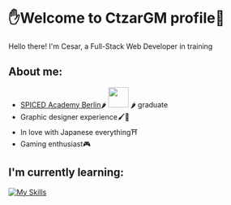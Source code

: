 # ✋Welcome to CtzarGM profile🤚

Hello there! I'm Cesar, a Full-Stack Web Developer in training

## About me: 
- [SPICED Academy Berlin](https://www.spiced-academy.com/de/berlin)🌶 <img src="https://coursereport-production.imgix.net/uploads/school/logo/323/original/spiced-social-media-icon.png?w=200&h=200" width="40"/> 🌶 graduate
- Graphic designer experience🖌📐
- In love with Japanese everything⛩️
- Gaming enthusiast🎮

## I'm currently learning:

[![My Skills](https://skillicons.dev/icons?i=html,css,js,md,git,cpp,cs)](https://skillicons.dev)

